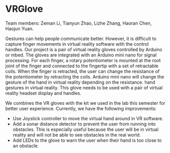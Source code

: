 # VRGlove
 
Team members: Zeman Li, Tianyun Zhao, Lizhe Zhang, Haoran Chen, Haojun Yuan.

Gestures can help people communicate better. However, it is difficult to capture finger movements in virtual reality software with the control handles. Our project is a pair of virtual reality gloves controlled by Arduino or mbed. The gloves are integrated with an Arduino mini nano for signal processing. For each finger, a rotary potentiometer is mounted at the root joint of the finger and connected to the fingertip with a set of retractable coils. When the finger is retracted, the user can change the resistance of the potentiometer by retracting the coils. Arduino mini nano will change the gesture of the hand in virtual reality depending on the resistance. hand gestures in virtual reality. This glove needs to be used with a pair of virtual reality headset display and handles.

We combines the VR gloves with the kit we used in the lab this semester for better user experience. Currently, we have the following improvements:

- Use Joystick controller to move the virtual hand around in VR software.
- Add a sonar distance detector to prevent the user from running into obstacles. This is especially useful because the user will be in virtual reality and will not be able to see obstacles in the real world.
- Add LEDs to the glove to warn the user when their hand is too close to an obstacle.
